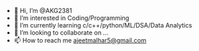 - 👋 Hi, I’m @AKG2381
- 👀 I’m interested in Coding/Programming
- 🌱 I’m currently learning c/c++/python/ML/DSA/Data Analytics
- 💞️ I’m looking to collaborate on ...
- 📫 How to reach me ajeetmalhar5@gmail.com

<!---
AKG2381/AKG2381 is a ✨ special ✨ repository because its `README.md` (this file) appears on your GitHub profile.
You can click the Preview link to take a look at your changes.
--->
